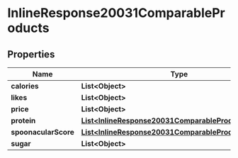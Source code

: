 

# InlineResponse20031ComparableProducts

## Properties

Name | Type | Description | Notes
------------ | ------------- | ------------- | -------------
**calories** | **List&lt;Object&gt;** |  | 
**likes** | **List&lt;Object&gt;** |  | 
**price** | **List&lt;Object&gt;** |  | 
**protein** | [**List&lt;InlineResponse20031ComparableProductsProtein&gt;**](InlineResponse20031ComparableProductsProtein.md) |  | 
**spoonacularScore** | [**List&lt;InlineResponse20031ComparableProductsProtein&gt;**](InlineResponse20031ComparableProductsProtein.md) |  | 
**sugar** | **List&lt;Object&gt;** |  | 



